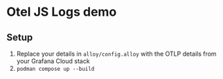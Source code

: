# Otel JS Logs demo

## Setup

1. Replace your details in `alloy/config.alloy` with the OTLP details from your Grafana Cloud stack
2. `podman compose up --build`